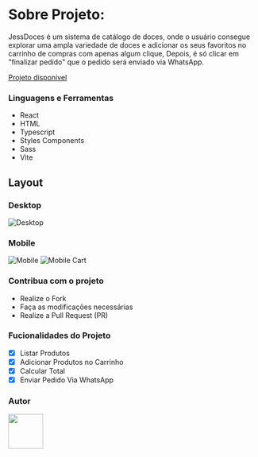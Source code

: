 # Sobre Projeto:

JessDoces é um sistema de catálogo de doces, onde o usuário consegue explorar uma ampla variedade de doces e adicionar os seus favoritos no carrinho de compras com apenas algum clique, Depois, é só clicar em "finalizar pedido" que o pedido será enviado via WhatsApp.

[Projeto disponível](https://jade-toffee-762921.netlify.app/)

### Linguagens e Ferramentas

- React
- HTML
- Typescript
- Styles Components
- Sass
- Vite

## Layout

### Desktop

![Desktop](https://i.imgur.com/MxjOsdF.png)

### Mobile

![Mobile](https://i.imgur.com/COw55eO.png)
![Mobile Cart](https://i.imgur.com/1zIRfCI.png)

### Contribua com o projeto

- Realize o Fork
- Faça as modificações necessárias
- Realize a Pull Request (PR)

### Fucionalidades do Projeto

- [x] Listar Produtos
- [x] Adicionar Produtos no Carrinho
- [x] Calcular Total
- [x] Enviar Pedido Via WhatsApp

### Autor

<a href="https://github.com/jessicamedeirosp">
<img src="https://avatars.githubusercontent.com/u/20779100?v=4" width="70px" />
</a>
